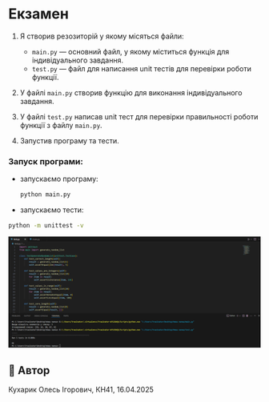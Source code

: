 # Екзамен

1. Я створив резозиторій у якому місяться файли:
   - `main.py` — основний файл, у якому міститься функція для індивідуального завдання.
   - `test.py` — файл для написання unit тестів для перевірки роботи функції.

2. У файлі `main.py` створив функцію для виконання індивідуального завдання.

3. У файлі `test.py` написав unit тест для перевірки правильності роботи функції з файлу `main.py`.

4. Запустив програму та тести.

### Запуск програми:
- запускаємо програму:
  ```bash
  python main.py
  ```
- запускаємо тести:
```bash
python -m unittest -v
```
![](1.png)

## 🔗 Автор
Кухарик Олесь Ігорович, КН41, 16.04.2025


